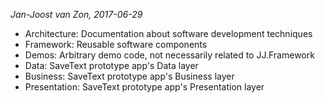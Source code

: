 _Jan-Joost van Zon, 2017-06-29_

* Architecture: Documentation about software development techniques
* Framework: Reusable software components
* Demos: Arbitrary demo code, not necessarily related to JJ.Framework
* Data: SaveText prototype app's Data layer
* Business: SaveText prototype app's Business layer
* Presentation: SaveText prototype app's Presentation layer

